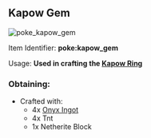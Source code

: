 ## Kapow Gem
![poke_kapow_gem](https://github.com/ItsMePok/PFE/assets/136857747/bba85ec9-ded6-4417-b9a4-ca5c35814cb6)

Item Identifier: **poke:kapow_gem**

Usage: **Used in crafting the [Kapow Ring](https://github.com/ItsMePok/PFE/wiki/Kapow-Ring)**

### Obtaining:
* Crafted with:
    * 4x [Onyx Ingot](https://pfewiki.gitbook.io/home/items/ingots/onyx-ingot)
    * 4x Tnt
    * 1x Netherite Block